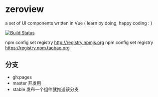 # zeroview

a set of UI components written in Vue ( learn by doing, happy coding : )
  
[![Build Status](https://travis-ci.org/lalalazero/zeroview.svg?branch=master)](https://travis-ci.org/lalalazero/zeroview)

npm config set registry http://registry.npmjs.org
npm config set registry https://registry.npm.taobao.org

## 分支

- gh:pages 
- master 开发用
- stable 发布一个组件就推送该分支